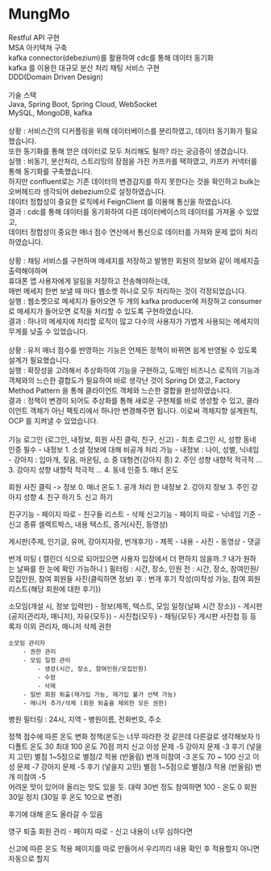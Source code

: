 # MungMo

Restful API 구현<br>
MSA 아키텍쳐 구축<br>
kafka connector(debezium)를 활용하여 cdc를 통해 데이터 동기화<br>
kafka 를 이용한 대규모 분산 처리 채팅 서비스 구현<br>
DDD(Domain Driven Design)<br>
<br>
기술 스택<br>
Java, Spring Boot, Spring Cloud, WebSocket<br>
MySQL, MongoDB, kafka<br>
<br>
상황 : 서비스간의 디커플링을 위해 데이터베이스를 분리하였고, 데이터 동기화가 필요했습니다.<br>
    또한 동기화를 통해 얻은 데이터로 모두 처리해도 될까? 라는 궁금증이 생겼습니다.<br>
실행 : 비동기, 분산처리, 스트리밍의 장점을 가진 카프카를 택하였고, 카프카 커넥터를 통해 동기화를 구축했습니다.<br>
    하지만 confluent로는 기존 데이터의 변경감지를 하지 못한다는 것을 확인하고 bulk는 오버헤드라 생각되어 debezium으로 설정하였습니다.<br>
    데이터 정합성이 중요한 로직에서 FeignClient 를 이용해 통신을 하였습니다.<br>
결과 : cdc를 통해 데이터를 동기화하여 다른 데이터베이스의 데이터를 가져올 수 있었고,<br>
    데이터 정합성이 중요한 매너 점수 연산에서 통신으로 데이터를 가져와 문제 없이 처리하였습니다.<br>
<br>
상황 : 채팅 서비스를 구현하며 메세지를 저장하고 발행한 회원의 정보와 같이 메세지츨 출력해야하며<br>
    휴대폰 앱 사용자에게 알림을 저장하고 전송해야하는데,<br>
    매번 메세지 한번 보낼 때 마다 웹소켓 하나로 모두 처리하는 것이 걱정되었습니다.<br>
실행 : 웹소켓으로 메세지가 들어오면 두 개의 kafka producer에 저장하고 consumer 로 메세지가 들어오면 로직을 처리할 수 있도록 구현하였습니다.<br>
결과 : 하나의 메세지에 처리할 로직이 많고 다수의 사용자가 가볍게 사용되는 메세지의 무게를 낮출 수 있었습니다.<br>
<br>
상황 : 유저 매너 점수를 반영하는 기능은 언제든 정책이 바뀌면 쉽게 반영될 수 있도록 설계가 필요했습니다.<br>
실행 : 확장성을 고려해서 추상화하여 기능을 구현하고, 도메인 비즈니스 로직의 기능과 객체와의 느슨한 결합도가 필요하여 바로 생각난 것이 Spring DI 였고, Factory Method Pattern 을 통해 클라이언트 객체와 느슨한 결합을 완성하였습니다.<br>
결과 : 정책이 변경이 되어도 추상화를 통해 새로운 구현체를 바로 생성할 수 있고, 클라이언트 객체가 아닌 팩토리에서 하나만 변경해주면 됩니다. 이로써 객체지향 설계원칙, OCP 를 지켜낼 수 있었습니다.<br>
<br>
기능
로그인 (로그인, 내정보, 회원 사진 클릭, 친구, 신고)
    - 최초 로그인 시, 성향 동네인증 필수
    - 내정보
        1. 소셜
            정보에 대해 비공개 처리 가능
            - 내정보 : 나이, 성별, 닉네임
            - 강아지 : 입마개, 짖음, 마운팅, 소 중 대형견(강아지 종)
        2. 주인 성향
            내향적 적극적 ...
        3. 강아지 성향
            내향적 적극적 ...
        4. 동네 인증
        5. 매너 온도

회원 사진 클릭 -> 정보
    0. 매너 온도
    1. 공개 처리 한 내정보
    2. 강아지 정보
    3. 주인 강아지 성향
    4. 친구 하기
    5. 신고 하기

친구기능
    - 페이지 따로
    - 친구들 리스트
    - 삭제
신고기능
    - 페이지 따로
    - 닉네임 기준
    - 신고 종류 셀렉트박스, 내용 텍스트, 증거(사진, 동영상)

게시판(주제, 인기글, 유머, 강아지자랑, 번개후기)
    - 제목
    - 내용
    - 사진
    - 동영상
    - 댓글

번개 미팅 ( 캘린더 식으로 되어있으면 사용자 입장에서 더 편하지 않을까..? 내가 원하는 날짜를 한 눈에 확인 가능하니 )
    필터링 : 시간, 장소, 인원
    전 : 시간, 장소, 참여인원/모집인원, 참여 회원들 사진(클릭하면 정보)
    후 : 번개 후기 작성(미작성 가능, 참여 회원 리스트{해당 회원에 대한 후기})

소모임(개설 시, 정보 입력만)
    - 정보(제목, 텍스트, 모임 일정{날짜 시간 장소})
    - 게시판(공지{관리자, 매니저}, 자유{모두})
    - 사진첩{모두}
    - 채팅{모두}
        게시판 사진첩 등 등록자 이외 관리자, 매니저 삭제 권한

    소모임 관리자
        - 권한 관리
        - 모임 일정 관리
            - 생성(시간, 장소, 참여인원/모집인원)
            - 수정
            - 삭제
        - 일반 회원 퇴출(재가입 가능, 재가입 불가 선택 가능)
        - 매니저 추가/삭제 (회원 퇴출을 제외한 모든 권한)

병원
    필터링 : 24시, 지역
    - 병원이름, 전화번호, 주소



정책
점수에 따른 온도 변화 정책(온도는 너무 따라한 것 같은데 다른걸로 생각해보자 !)
    디폴트 온도 30 최대 100
    온도 70점 까지
        신고
        이성 문제 -5
        강아지 문제 -3
        후기 (넣을지 고민) 별점 1~5점으로 별점/2 적용 (반올림)
        번개 미참여 -3
    온도 70 ~ 100
        신고
        이성 문제 -7
        강아지 문제 -5
        후기 (넣을지 고민) 별점 1~5점으로 별점/3 적용 (반올림)
        번개 미참여 -5   
    어려운 맛이 있어야 올리는 맛도 있을 듯. 대략 30번 정도 참여하면 100
    - 온도 0 회원 30일 정지 (30일 후 온도 10으로 변경)

후기에 대해 온도 올라갈 수 있음

영구 퇴출 회원 관리
    - 페이지 따로
    - 신고 내용이 너무 심하다면

신고에 따른 온도 적용
    페이지를 따로 만들어서 우리끼리 내용 확인 후 적용할지
    아니면 자동으로 할지







































